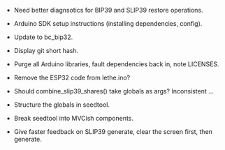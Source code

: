 * Need better diagnsotics for BIP39 and SLIP39 restore operations.

* Arduino SDK setup instructions (installing dependencies, config).

* Update to bc_bip32.

* Display git short hash.

* Purge all Arduino libraries, fault dependencies back in, note LICENSES.

* Remove the ESP32 code from lethe.ino?

* Should combine_slip39_shares() take globals as args?  Inconsistent ...

* Structure the globals in seedtool.

* Break seedtool into MVCish components.

* Give faster feedback on SLIP39 generate, clear the screen first,
  then generate.
